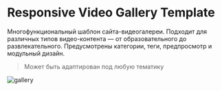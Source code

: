 # Responsive Video Gallery Template

Многофункциональный шаблон сайта-видеогалереи. Подходит для различных типов видео-контента — от образовательного до развлекательного.
Предусмотрены категории, теги, предпросмотр и модульный дизайн.

> Может быть адаптирован под любую тематику

![gallery](img/form.jpg)
